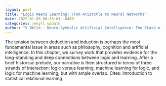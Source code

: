 ```yaml
--- 
layout: post 
title: "Logic Meets Learning: From Aristotle to Neural Networks" 
date: 2022-01-08 08:13:01 -0400 
categories: jekyll update 
author: "V Belle - Neuro-Symbolic Artificial Intelligence: The State of the , 2021" 
--- 
```

The tension between deduction and induction is perhaps the most fundamental issue in areas such as philosophy, cognition and artificial intelligence. In this chapter, we survey work that provides evidence for the long-standing and deep connections between logic and learning. After a brief historical prelude, our narrative is then structured in terms of three strands of interaction: logic versus learning, machine learning for logic, and logic for machine learning, but with ample overlap. Cites: Introduction to statistical relational learning